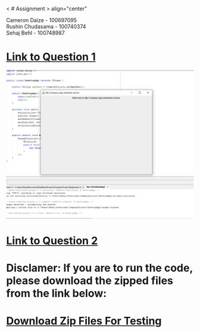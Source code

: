 < # Assignment > align="center"

Cameron Daize - 100697095 <br/>
Rushin Chudasama - 100740374 <br/>
Sehaj Behl - 100748987

# [Link to Question 1](/CompanyProject)

![alt text](/CompanyProject/question1image.jpg)

# [Link to Question 2](/Question_2)

# Disclamer: If you are to run the code, please download the zipped files from the link below:
# [Download Zip Files For Testing](/ZippedFiles)
